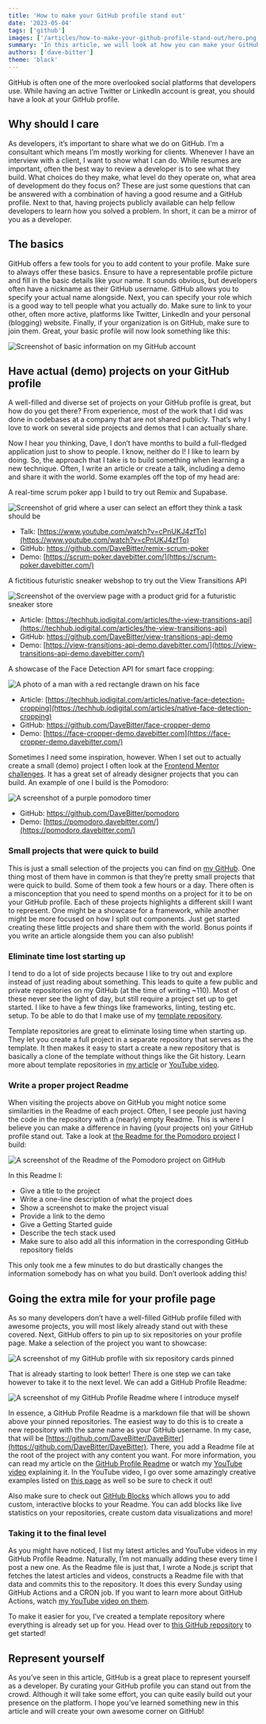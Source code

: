 ```yaml
---
title: 'How to make your GitHub profile stand out'
date: '2023-05-04'
tags: ['github']
images: ['/articles/how-to-make-your-github-profile-stand-out/hero.png']
summary: 'In this article, we will look at how you can make your GitHub profile stand out from the crowd.'
authors: ['dave-bitter']
theme: 'black'
---
```


GitHub is often one of the more overlooked social platforms that developers use. While having an active Twitter or LinkedIn account is great, you should have a look at your GitHub profile.

## Why should I care

As developers, it’s important to share what we do on GitHub. I'm a consultant which means I’m mostly working for clients. Whenever I have an interview with a client, I want to show what I can do. While resumes are important, often the best way to review a developer is to see what they build. What choices do they make, what level do they operate on, what area of development do they focus on? These are just some questions that can be answered with a combination of having a good resume and a GitHub profile. Next to that, having projects publicly available can help fellow developers to learn how you solved a problem. In short, it can be a mirror of you as a developer.

## The basics

GitHub offers a few tools for you to add content to your profile. Make sure to always offer these basics. Ensure to have a representable profile picture and fill in the basic details like your name. It sounds obvious, but developers often have a nickname as their GitHub username. GitHub allows you to specify your actual name alongside. Next, you can specify your role which is a good way to tell people what you actually do. Make sure to link to your other, often more active, platforms like Twitter, LinkedIn and your personal (blogging) website. Finally, if your organization is on GitHub, make sure to join them. Great, your basic profile will now look something like this:

![Screenshot of basic information on my GitHub account](/articles/how-to-make-your-github-profile-stand-out/github-profile-basics.png)

## Have actual (demo) projects on your GitHub profile

A well-filled and diverse set of projects on your GitHub profile is great, but how do you get there? From experience, most of the work that I did was done in codebases at a company that are not shared publicly. That’s why I love to work on several side projects and demos that I can actually share.

Now I hear you thinking, Dave, I don’t have months to build a full-fledged application just to show to people. I know, neither do I! I like to learn by doing. So, the approach that I take is to build something when learning a new technique. Often, I write an article or create a talk, including a demo and share it with the world. Some examples off the top of my head are:

A real-time scrum poker app I build to try out Remix and Supabase.

![Screenshot of grid where a user can select an effort they think a task should be](/articles/how-to-make-your-github-profile-stand-out/remix-scrum-poker.png)

- Talk: [https://www.youtube.com/watch?v=cPnUKJ4zfTo](https://www.youtube.com/watch?v=cPnUKJ4zfTo)
- GitHub: https://github.com/DaveBitter/remix-scrum-poker
- Demo: [https://scrum-poker.davebitter.com/](https://scrum-poker.davebitter.com/)

A fictitious futuristic sneaker webshop to try out the View Transitions API

![Screenshot of the overview page with a product grid for a futuristic sneaker store](/articles/how-to-make-your-github-profile-stand-out/view-transitions-api.png)

- Article: [https://techhub.iodigital.com/articles/the-view-transitions-api](https://techhub.iodigital.com/articles/the-view-transitions-api)
- GitHub: https://github.com/DaveBitter/view-transitions-api-demo
- Demo: [https://view-transitions-api-demo.davebitter.com/](https://view-transitions-api-demo.davebitter.com/)

A showcase of the Face Detection API for smart face cropping:

![A photo of a man with a red rectangle drawn on his face](/articles/how-to-make-your-github-profile-stand-out/face-detection-api.png)

- Article: [https://techhub.iodigital.com/articles/native-face-detection-cropping](https://techhub.iodigital.com/articles/native-face-detection-cropping)
- GitHub: https://github.com/DaveBitter/face-cropper-demo
- Demo: [https://face-cropper-demo.davebitter.com](https://face-cropper-demo.davebitter.com/)

Sometimes I need some inspiration, however. When I set out to actually create a small (demo) project I often look at the [Frontend Mentor challenges](https://www.frontendmentor.io/challenges). It has a great set of already designer projects that you can build. An example of one I build is the Pomodoro:

![A screenshot of a purple pomodoro timer](/articles/how-to-make-your-github-profile-stand-out/pomodoro.png)

- GitHub: https://github.com/DaveBitter/pomodoro
- Demo: [https://pomodoro.davebitter.com/](https://pomodoro.davebitter.com/)

### Small projects that were quick to build

This is just a small selection of the projects you can find on [my GitHub](https://github.com/DaveBitter). One thing most of them have in common is that they’re pretty small projects that were quick to build. Some of them took a few hours or a day. There often is a misconception that you need to spend months on a project for it to be on your GitHub profile. Each of these projects highlights a different skill I want to represent. One might be a showcase for a framework, while another might be more focused on how I split out components. Just get started creating these little projects and share them with the world. Bonus points if you write an article alongside them you can also publish!

### Eliminate time lost starting up

I tend to do a lot of side projects because I like to try out and explore instead of just reading about something. This leads to quite a few public and private repositories on my GitHub (at the time of writing ~110). Most of these never see the light of day, but still require a project set up to get started. I like to have a few things like frameworks, linting, testing etc. setup. To be able to do that I make use of my [template repository](https://github.com/DaveBitter/next-boilerplate).

Template repositories are great to eliminate losing time when starting up. They let you create a full project in a separate repository that serves as the template. It then makes it easy to start a create a new repository that is basically a clone of the template without things like the Git history. Learn more about template repositories in [my article](https://www.davebitter.com/quick-bits/github-template-repositories) or [YouTube video](https://www.youtube.com/watch?v=zCKwIApdNXw).

### Write a proper project Readme

When visiting the projects above on GitHub you might notice some similarities in the Readme of each project. Often, I see people just having the code in the repository with a (nearly) empty Readme. This is where I believe you can make a difference in having (your projects on) your GitHub profile stand out. Take a look at [the Readme for the Pomodoro project](https://github.com/DaveBitter/pomodoro#readme) I build:

![A screenshot of the Readme of the Pomodoro project on GitHub](/articles/how-to-make-your-github-profile-stand-out/pomodoro-readme.png)

In this Readme I:

- Give a title to the project
- Write a one-line description of what the project does
- Show a screenshot to make the project visual
- Provide a link to the demo
- Give a Getting Started guide
- Describe the tech stack used
- Make sure to also add all this information in the corresponding GitHub repository fields

This only took me a few minutes to do but drastically changes the information somebody has on what you build. Don’t overlook adding this!

## Going the extra mile for your profile page

As so many developers don’t have a well-filled GitHub profile filled with awesome projects, you will most likely already stand out with these covered. Next, GitHub offers to pin up to six repositories on your profile page. Make a selection of the project you want to showcase:

![A screenshot of my GitHub profile with six repository cards pinned](/articles/how-to-make-your-github-profile-stand-out/github-profile-pinned-repositories.png)

That is already starting to look better! There is one step we can take however to take it to the next level. We can add a GitHub Profile Readme:

![A screenshot of my GitHub Profile Readme where I introduce myself](/articles/how-to-make-your-github-profile-stand-out/github-profile-readme.png)

In essence, a GitHub Profile Readme is a markdown file that will be shown above your pinned repositories. The easiest way to do this is to create a new repository with the same name as your GitHub username. In my case, that will be [https://github.com/DaveBitter/DaveBitter](https://github.com/DaveBitter/DaveBitter). There, you add a Readme file at the root of the project with any content you want. For more information, you can read my article on the [GitHub Profile Readme](https://www.davebitter.com/quick-bits/github-profile-readme) or watch my [YouTube video](https://www.youtube.com/watch?v=ewtT4NJX6NA) explaining it. In the YouTube video, I go over some amazingly creative examples listed on [this page](https://github.com/abhisheknaiidu/awesome-github-profile-readme) as well so be sure to check it out!

Also make sure to check out [GitHub Blocks](https://blocks.githubnext.com/) which allows you to add custom, interactive blocks to your Readme. You can add blocks like live statistics on your repositories, create custom data visualizations and more!

### Taking it to the final level

As you might have noticed, I list my latest articles and YouTube videos in my GitHub Profile Readme. Naturally, I’m not manually adding these every time I post a new one. As the Readme file is just that, I wrote a Node.js script that fetches the latest articles and videos, constructs a Readme file with that data and commits this to the repository. It does this every Sunday using GitHub Actions and a CRON job. If you want to learn more about GitHub Actions, watch [my YouTube video on them](https://www.youtube.com/watch?v=jVg-qkQ01lI).

To make it easier for you, I’ve created a template repository where everything is already set up for you. Head over to [this GitHub repository](https://github.com/DaveBitter/dynamic-github-profile-readme-template) to get started!

## Represent yourself

As you’ve seen in this article, GitHub is a great place to represent yourself as a developer. By curating your GitHub profile you can stand out from the crowd. Although it will take some effort, you can quite easily build out your presence on the platform. I hope you’ve learned something new in this article and will create your own awesome corner on GitHub!
